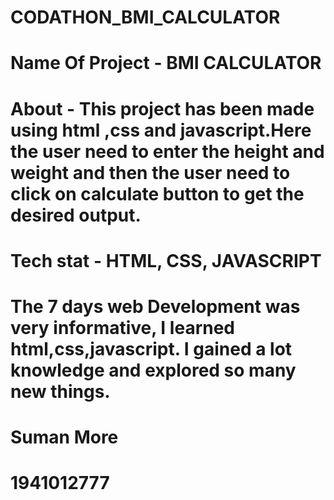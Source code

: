 # CODATHON_BMI_CALCULATOR



# Name Of Project - BMI CALCULATOR
# About - This project has been made using html ,css and javascript.Here the user need to enter the height and weight and then the user need to click on calculate button to get the desired output.
# Tech stat - HTML, CSS, JAVASCRIPT
# The 7 days web Development was very informative, I learned html,css,javascript. I gained a lot knowledge and explored so many new things.
# Suman More
# 1941012777
